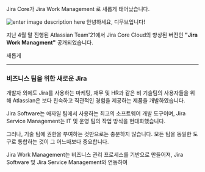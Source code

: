 Jira Core가 Jira Work Management 로 새롭게 태어났습니다. 

![enter image description here](https://i1.wp.com/atlassianblog.wpengine.com/wp-content/uploads/2021/04/download-2.png?resize=1560,760&ssl=1)
안녕하세요, 디무브입니다!

지난 4월 말 진행된 Atlassian Team'21에서 Jira Core Cloud의 향상된 버전인 **"Jira Work Managment"** 공개되었습니다. 

새롭게

---
### 비즈니스 팀을 위한 새로운 Jira 

개발자 외에도 Jira를 사용하는 마케팅, 재무 및 HR과 같은 비 기술팀의 사용자들을 위해 Atlassian은 보다 친숙하고 직관적인 경험을 제공하는 제품을 개발하였습니다. 

Jira Software는 애자일 팀에서 사용하는 최고의 소프트웨어 개발 도구이며, Jira Service Management는 IT 및 운영 팀의 작업 방식을 현대화했습니다.

그러나, 기술 팀에 권한을 부여하는 것만으로는 충분하지 않습니다. 
모든 팀을 동일한 도구로 통합하는 것이 그 어느때보다 중요합니다. 

Jira Work Management는 비즈니스 관리 프로세스를 기반으로 만들어져, Jira Software 및 Jira Service Management와 연동하여 
<!--stackedit_data:
eyJoaXN0b3J5IjpbLTc0MTAwNDE1NiwxMjk4MDgyNTU5LC04MT
U2MTA3MTRdfQ==
-->